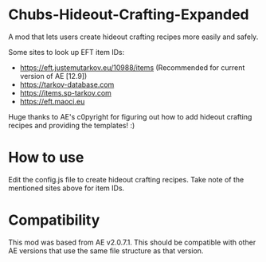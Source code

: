# Chubs-Hideout-Crafting-Expanded
A mod that lets users create hideout crafting recipes more easily and safely. 

Some sites to look up EFT item IDs:
  * https://eft.justemutarkov.eu/10988/items (Recommended for current version of AE [12.9])
  * https://tarkov-database.com
  * https://items.sp-tarkov.com
  * https://eft.maoci.eu

Huge thanks to AE's c0pyright for figuring out how to add hideout crafting recipes and providing the templates! :)

# How to use
Edit the config.js file to create hideout crafting recipes. Take note of the mentioned sites above for item IDs.

# Compatibility
This mod was based from AE v2.0.7.1. This should be compatible with other AE versions that use the same file structure as that version.
